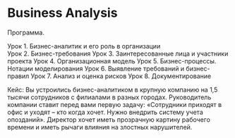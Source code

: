 # Business Analysis

Программа.

Урок 1. Бизнес-аналитик и его роль в организации    
Урок 2. Бизнес-требования 
Урок 3. Заинтересованные лица и участники проекта 
Урок 4. Организационная модель 
Урок 5. Бизнес-процессы. Нотации моделирования 
Урок 6. Выявление требований и бизнес-правил 
Урок 7. Анализ и оценка рисков 
Урок 8. Документирование

Кейс: Вы устроились бизнес-аналитиком в крупную компанию на 1,5 тысячи сотрудников с филиалами в разных городах. 
Руководитель компании ставит перед вами первую задачу: «Сотрудники приходят в офис и уходят – кто когда хочет. Нужно внедрить систему учета опозданий». 
Директор хочет иметь прозрачную картину рабочего времени и иметь рычаги влияния на злостных нарушителей.
